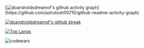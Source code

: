 
<p align="left">
</p>

[![doandroidsdreamof's github activity graph]([https://github-readme-activity-graph.cyclic.app](https://github-readme-activity-graph.vercel.app)/graph?username=doandroidsdreamof&theme=react-dark)](https://github.com/ashutosh00710/github-readme-activity-graph)


[![doandroidsdreamof's github streak](https://github-readme-streak-stats.herokuapp.com/?user=doandroidsdreamof&theme=blue-green)](https://github.com/doandroidsdreamof/github-readme-streak-stats)

[![Top Langs](https://github-readme-stats.vercel.app/api/top-langs/?username=doandroidsdreamof&langs_count=8)](https://github.com/anuraghazra/github-readme-stats)

<p><img align="center" src="https://www.codewars.com/users/doandroidsdreamof/badges/large" alt="codewars" /></p>


